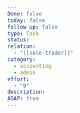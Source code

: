 ```yaml
---
Done: false
today: false
follow up: false
type: Task
status:
relation:
  - "[[sole-trader]]"
category:
  - accounting
  - admin
effort:
  - "9"
description:
ASAP: true
---
```

